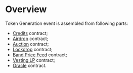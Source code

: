 # Overview

Token Generation event is assembled from following parts:
- [Credits](credits/overview) contract;
- [Airdrop](airdrop/overview) contract;
- [Auction](auction/overview.md) contract;
- [Lockdrop](lockdrop/overview.md) contract;
- [Band Price Feed](price-feed/overview.md) contract;
- [Vesting LP](vesting-lp/overview.md) contract;
- [Oracle](oracle/overview) contract.